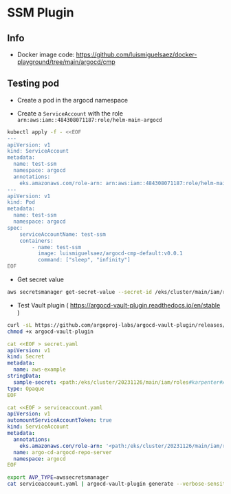 # SSM Plugin

## Info

- Docker image code: https://github.com/luismiguelsaez/docker-playground/tree/main/argocd/cmp

## Testing pod

- Create a pod in the argocd namespace

- Create a `ServiceAccount` with the role `arn:aws:iam::484308071187:role/helm-main-argocd`

```bash
kubectl apply -f - <<EOF
---
apiVersion: v1
kind: ServiceAccount
metadata:
  name: test-ssm
  namespace: argocd
  annotations:
    eks.amazonaws.com/role-arn: arn:aws:iam::484308071187:role/helm-main-argocd
---
apiVersion: v1
kind: Pod
metadata:
  name: test-ssm
  namespace: argocd
spec:
    serviceAccountName: test-ssm
    containers:
        - name: test-ssm
          image: luismiguelsaez/argocd-cmp-default:v0.0.1
          command: ["sleep", "infinity"]
EOF
```

- Get secret value

```bash
aws secretsmanager get-secret-value --secret-id /eks/cluster/main/iam/roles/karpenter
```

- Test Vault plugin ( https://argocd-vault-plugin.readthedocs.io/en/stable )

```bash
curl -sL https://github.com/argoproj-labs/argocd-vault-plugin/releases/download/v1.17.0/argocd-vault-plugin_1.17.0_linux_arm64 -o argocd-vault-plugin
chmod +x argocd-vault-plugin
```

```yaml
cat <<EOF > secret.yaml
apiVersion: v1
kind: Secret
metadata:
  name: aws-example
stringData:
  sample-secret: <path:/eks/cluster/20231126/main/iam/roles#karpenter#AWSCURRENT>
type: Opaque
EOF
```

```yaml
cat <<EOF > serviceaccount.yaml
apiVersion: v1
automountServiceAccountToken: true
kind: ServiceAccount
metadata:
  annotations:
    eks.amazonaws.con/role-arn: '<path:/eks/cluster/20231126/main/iam/roles#argocd#AWSCURRENT>'
  name: argo-cd-argocd-repo-server
  namespace: argocd
EOF
```

```bash
export AVP_TYPE=awssecretsmanager
cat serviceaccount.yaml | argocd-vault-plugin generate --verbose-sensitive-output -
```
